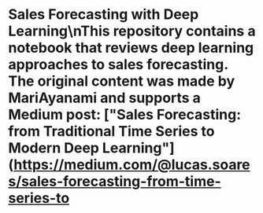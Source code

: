 # Sales Forecasting with Deep Learning\nThis repository contains a notebook that reviews deep learning approaches to sales forecasting. The original content was made by MariAyanami and supports a Medium post: ["Sales Forecasting: from Traditional Time Series to Modern Deep Learning"](https://medium.com/@lucas.soares/sales-forecasting-from-time-series-to